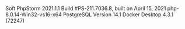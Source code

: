 Soft
PhpStorm 2021.1.1 Build #PS-211.7036.8, built on April 15, 2021
php-8.0.14-Win32-vs16-x64
PostgreSQL Version 14.1
Docker Desktop 4.3.1 (72247)
